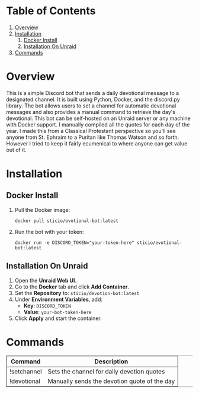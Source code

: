 # Table of Contents

1. [Overview](#org2d0cc27)
2. [Installation](#orgf5b5fca)
   1. [Docker Install](#org799d599)
   2. [Installation On Unraid](#org7baa9c1)
3. [Commands](#orgacd88a9)



# Overview

This is a simple Discord bot that sends a daily devotional message to a designated channel. It is built using Python, Docker, and the discord.py library. The bot allows users to set a channel for automatic devotional messages and also provides a manual command to retrieve the day's devotional. This bot can be self-hosted on an Unraid server or any machine with Docker support. I manually compiled all the quotes for each day of the year. I made this from a Classical Protestant perspective so you'll see anyone from St. Ephraim to a Puritan like Thomas Watson and so forth. However I tried to keep it fairly ecumenical to where anyone can get value out of it.



# Installation



## Docker Install

1. Pull the Docker image:

   ```
   docker pull sticio/evotional-bot:latest
   ```

2. Run the bot with your token:

   ```
   docker run -e DISCORD_TOKEN="your-token-here" sticio/evotional-bot:latest
   ```



## Installation On Unraid

1. Open the **Unraid Web UI**.
2. Go to the **Docker** tab and click **Add Container**.
3. Set the **Repository** to: `sticio/devotion-bot:latest`
4. Under **Environment Variables**, add:
   - **Key**: `DISCORD_TOKEN`
   - **Value**: `your-bot-token-here`
5. Click **Apply** and start the container.



# Commands

<table border="2" cellspacing="0" cellpadding="6" rules="groups" frame="hsides">


<colgroup>
<col  class="org-left" />

<col  class="org-left" />
</colgroup>
<thead>
<tr>
<th scope="col" class="org-left">Command</th>
<th scope="col" class="org-left">Description</th>
</tr>
</thead>
<tbody>
<tr>
<td class="org-left">!setchannel</td>
<td class="org-left">Sets the channel for daily devotion quotes</td>
</tr>

<tr>
<td class="org-left">!devotional</td>
<td class="org-left">Manually sends the devotion quote of the day</td>
</tr>
